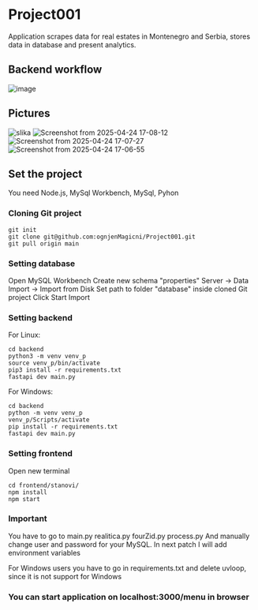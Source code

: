 # Project001

Application scrapes data for real estates in Montenegro and Serbia, stores data in database and present analytics.

## Backend workflow
![image](https://github.com/user-attachments/assets/38b584ab-7607-4ee7-84c5-9763fce52a4e)

## Pictures
![slika](https://github.com/user-attachments/assets/4092f6d5-bd3f-4045-98c5-c1f52f142b0c)
![Screenshot from 2025-04-24 17-08-12](https://github.com/user-attachments/assets/4da26a43-7ad2-48f1-9f9a-a11c5b07b2b6)
![Screenshot from 2025-04-24 17-07-27](https://github.com/user-attachments/assets/c78ed7df-4a85-48f5-9fe8-b45dee1269e5)
![Screenshot from 2025-04-24 17-06-55](https://github.com/user-attachments/assets/4784e44d-c50c-45b2-8fdf-56b0603e641b)

## Set the project
You need Node.js, MySql Workbench, MySql, Pyhon


### Cloning Git project
```
git init   
git clone git@github.com:ognjenMagicni/Project001.git   
git pull origin main   
```
### Setting database

Open MySQL Workbench
Create new schema "properties"
Server -> Data Import -> Import from Disk
Set path to folder "database" inside cloned Git project
Click Start Import  

### Setting backend

For Linux:
```
cd backend
python3 -m venv venv_p
source venv_p/bin/activate
pip3 install -r requirements.txt  
fastapi dev main.py
```

For Windows:
```
cd backend
python -m venv venv_p
venv_p/Scripts/activate
pip install -r requirements.txt  
fastapi dev main.py
```

### Setting frontend

Open new terminal
```
cd frontend/stanovi/  
npm install  
npm start
```

### Important
You have to go to
main.py
realitica.py
fourZid.py
process.py
And manually change user and password for your MySQL.
In next patch I will add environment variables

For Windows users you have to go in requirements.txt and delete uvloop, since it is not support for Windows

### You can start application on localhost:3000/menu in browser
